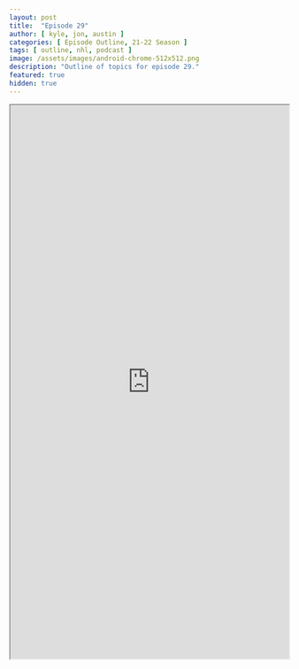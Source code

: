 ```yaml
---
layout: post
title:  "Episode 29"
author: [ kyle, jon, austin ]
categories: [ Episode Outline, 21-22 Season ]
tags: [ outline, nhl, podcast ]
image: /assets/images/android-chrome-512x512.png
description: "Outline of topics for episode 29."
featured: true
hidden: true
---
```


<iframe src="https://docs.google.com/document/d/e/2PACX-1vQq0ySs5_fkLnaQ0yUeNogQ4lIaToQWcBXj-wxviD_26O3DrH17UY9Nv3Do4MB49yz38mWkCz0a719C/pub?embedded=true" width="100%" height="1000"></iframe>
